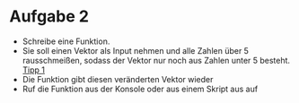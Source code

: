 # Aufgabe 2
- Schreibe eine Funktion.
- Sie soll einen Vektor als Input nehmen und alle Zahlen über 5 rausschmeißen, sodass der Vektor nur noch aus Zahlen unter 5 besteht. [Tipp 1](https://de.mathworks.com/matlabcentral/answers/48938-delete-element-from-vector)
- Die Funktion gibt diesen veränderten Vektor wieder
- Ruf die Funktion aus der Konsole oder aus einem Skript aus auf